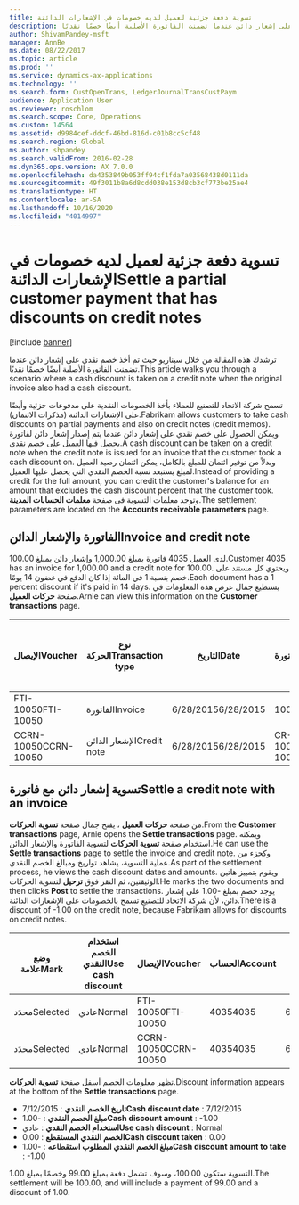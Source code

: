 ```yaml
---
title: تسوية دفعة جزئية لعميل لديه خصومات في الإشعارات الدائنة
description: ترشدك هذه المقالة من خلال سيناريو حيث تم أخذ خصم نقدي على إشعار دائن عندما تضمنت الفاتورة الأصلية أيضًا خصمًا نقديًا.
author: ShivamPandey-msft
manager: AnnBe
ms.date: 08/22/2017
ms.topic: article
ms.prod: ''
ms.service: dynamics-ax-applications
ms.technology: ''
ms.search.form: CustOpenTrans, LedgerJournalTransCustPaym
audience: Application User
ms.reviewer: roschlom
ms.search.scope: Core, Operations
ms.custom: 14564
ms.assetid: d9984cef-ddcf-46bd-816d-c01b8cc5cf48
ms.search.region: Global
ms.author: shpandey
ms.search.validFrom: 2016-02-28
ms.dyn365.ops.version: AX 7.0.0
ms.openlocfilehash: da4353849b053ff94cf1fda7a03568438d0111da
ms.sourcegitcommit: 49f3011b8a6d8cdd038e153d8cb3cf773be25ae4
ms.translationtype: HT
ms.contentlocale: ar-SA
ms.lasthandoff: 10/16/2020
ms.locfileid: "4014997"
---
```

# <a name="settle-a-partial-customer-payment-that-has-discounts-on-credit-notes"></a><span data-ttu-id="f5941-103">تسوية دفعة جزئية لعميل لديه خصومات في الإشعارات الدائنة</span><span class="sxs-lookup"><span data-stu-id="f5941-103">Settle a partial customer payment that has discounts on credit notes</span></span>

[!include [banner](../includes/banner.md)]

<span data-ttu-id="f5941-104">ترشدك هذه المقالة من خلال سيناريو حيث تم أخذ خصم نقدي على إشعار دائن عندما تضمنت الفاتورة الأصلية أيضًا خصمًا نقديًا.</span><span class="sxs-lookup"><span data-stu-id="f5941-104">This article walks you through a scenario where a cash discount is taken on a credit note when the original invoice also had a cash discount.</span></span> 

<span data-ttu-id="f5941-105">تسمح شركة الاتحاد للتصنيع للعملاء بأخذ الخصومات النقدية على مدفوعات جزئية وأيضًا على الإشعارات الدائنة (مذكرات الائتمان).</span><span class="sxs-lookup"><span data-stu-id="f5941-105">Fabrikam allows customers to take cash discounts on partial payments and also on credit notes (credit memos).</span></span> <span data-ttu-id="f5941-106">ويمكن الحصول على خصم نقدي على إشعار دائن عندما يتم إصدار إشعار دائن لفاتورة يحصل فيها العميل على خصم نقدي.</span><span class="sxs-lookup"><span data-stu-id="f5941-106">A cash discount can be taken on a credit note when the credit note is issued for an invoice that the customer took a cash discount on.</span></span> <span data-ttu-id="f5941-107">وبدلاً من توفير ائتمان للمبلغ بالكامل، يمكن ائتمان رصيد العميل لمبلغ يستبعد نسبة الخصم النقدي التي يحصل عليها العميل.</span><span class="sxs-lookup"><span data-stu-id="f5941-107">Instead of providing a credit for the full amount, you can credit the customer's balance for an amount that excludes the cash discount percent that the customer took.</span></span> <span data-ttu-id="f5941-108">وتوجد معلمات التسوية في صفحة **معلمات الحسابات المدينة**.</span><span class="sxs-lookup"><span data-stu-id="f5941-108">The settlement parameters are located on the **Accounts receivable parameters** page.</span></span>

## <a name="invoice-and-credit-note"></a><span data-ttu-id="f5941-109">الفاتورة والإشعار الدائن</span><span class="sxs-lookup"><span data-stu-id="f5941-109">Invoice and credit note</span></span>
<span data-ttu-id="f5941-110">لدى العميل 4035 فاتورة بمبلغ 1,000.00 وإشعار دائن بمبلغ 100.00.</span><span class="sxs-lookup"><span data-stu-id="f5941-110">Customer 4035 has an invoice for 1,000.00 and a credit note for 100.00.</span></span> <span data-ttu-id="f5941-111">ويحتوي كل مستند على خصم بنسبة 1 في المائة إذا كان الدفع في غضون 14 يومًا.</span><span class="sxs-lookup"><span data-stu-id="f5941-111">Each document has a 1 percent discount if it's paid in 14 days.</span></span> <span data-ttu-id="f5941-112">يستطيع جمال عرض هذه المعلومات في صفحة **حركات العميل**.</span><span class="sxs-lookup"><span data-stu-id="f5941-112">Arnie can view this information on the **Customer transactions** page.</span></span>

| <span data-ttu-id="f5941-113">الإيصال</span><span class="sxs-lookup"><span data-stu-id="f5941-113">Voucher</span></span>    | <span data-ttu-id="f5941-114">نوع الحركة</span><span class="sxs-lookup"><span data-stu-id="f5941-114">Transaction type</span></span> | <span data-ttu-id="f5941-115">التاريخ</span><span class="sxs-lookup"><span data-stu-id="f5941-115">Date</span></span>      | <span data-ttu-id="f5941-116">الفاتورة</span><span class="sxs-lookup"><span data-stu-id="f5941-116">Invoice</span></span>  | <span data-ttu-id="f5941-117">المبلغ في خصم بعملة الحركة</span><span class="sxs-lookup"><span data-stu-id="f5941-117">Amount in transaction currency debit</span></span> | <span data-ttu-id="f5941-118">المبلغ في الائتمان بعملة الحركة</span><span class="sxs-lookup"><span data-stu-id="f5941-118">Amount in transaction currency credit</span></span> | <span data-ttu-id="f5941-119">الرصيد</span><span class="sxs-lookup"><span data-stu-id="f5941-119">Balance</span></span>  | <span data-ttu-id="f5941-120">عملة</span><span class="sxs-lookup"><span data-stu-id="f5941-120">Currency</span></span> |
|------------|------------------|-----------|----------|--------------------------------------|---------------------------------------|----------|----------|
| <span data-ttu-id="f5941-121">FTI-10050</span><span class="sxs-lookup"><span data-stu-id="f5941-121">FTI-10050</span></span>  | <span data-ttu-id="f5941-122">الفاتورة</span><span class="sxs-lookup"><span data-stu-id="f5941-122">Invoice</span></span>          | <span data-ttu-id="f5941-123">6/28/2015</span><span class="sxs-lookup"><span data-stu-id="f5941-123">6/28/2015</span></span> | <span data-ttu-id="f5941-124">10050</span><span class="sxs-lookup"><span data-stu-id="f5941-124">10050</span></span>    | <span data-ttu-id="f5941-125">1,000.00</span><span class="sxs-lookup"><span data-stu-id="f5941-125">1,000.00</span></span>                             |                                       | <span data-ttu-id="f5941-126">1,000.00</span><span class="sxs-lookup"><span data-stu-id="f5941-126">1,000.00</span></span> | <span data-ttu-id="f5941-127">دولار أمريكي</span><span class="sxs-lookup"><span data-stu-id="f5941-127">USD</span></span>      |
| <span data-ttu-id="f5941-128">CCRN-10050</span><span class="sxs-lookup"><span data-stu-id="f5941-128">CCRN-10050</span></span> | <span data-ttu-id="f5941-129">الإشعار الدائن</span><span class="sxs-lookup"><span data-stu-id="f5941-129">Credit note</span></span>      | <span data-ttu-id="f5941-130">6/28/2015</span><span class="sxs-lookup"><span data-stu-id="f5941-130">6/28/2015</span></span> | <span data-ttu-id="f5941-131">CR-10050</span><span class="sxs-lookup"><span data-stu-id="f5941-131">CR-10050</span></span> |                                      | <span data-ttu-id="f5941-132">100.00</span><span class="sxs-lookup"><span data-stu-id="f5941-132">100.00</span></span>                                | <span data-ttu-id="f5941-133">100.00-</span><span class="sxs-lookup"><span data-stu-id="f5941-133">-100.00</span></span>  | <span data-ttu-id="f5941-134">دولار أمريكي</span><span class="sxs-lookup"><span data-stu-id="f5941-134">USD</span></span>      |

## <a name="settle-a-credit-note-with-an-invoice"></a><span data-ttu-id="f5941-135">تسوية إشعار دائن مع فاتورة</span><span class="sxs-lookup"><span data-stu-id="f5941-135">Settle a credit note with an invoice</span></span>
<span data-ttu-id="f5941-136">من صفحة **حركات العميل** ، يفتح جمال صفحة **تسوية الحركات**.</span><span class="sxs-lookup"><span data-stu-id="f5941-136">From the **Customer transactions** page, Arnie opens the **Settle transactions** page.</span></span> <span data-ttu-id="f5941-137">ويمكنه استخدام صفحة **تسوية الحركات** لتسوية الفاتورة والإشعار الدائن.</span><span class="sxs-lookup"><span data-stu-id="f5941-137">He can use the **Settle transactions** page to settle the invoice and credit note.</span></span> <span data-ttu-id="f5941-138">وكجزء من عملية التسوية، يشاهد تواريخ ومبالغ الخصم النقدي.</span><span class="sxs-lookup"><span data-stu-id="f5941-138">As part of the settlement process, he views the cash discount dates and amounts.</span></span> <span data-ttu-id="f5941-139">ويقوم بتمييز هاتين الوثيقتين، ثم النقر فوق **ترحيل** لتسوية الحركات.</span><span class="sxs-lookup"><span data-stu-id="f5941-139">He marks the two documents and then clicks **Post** to settle the transactions.</span></span> <span data-ttu-id="f5941-140">يوجد خصم بمبلغ -1.00 على إشعار دائن، لأن شركة الاتحاد للتصنيع تسمح بالخصومات على الإشعارات الدائنة.</span><span class="sxs-lookup"><span data-stu-id="f5941-140">There is a discount of -1.00 on the credit note, because Fabrikam allows for discounts on credit notes.</span></span>

| <span data-ttu-id="f5941-141">وضع علامة</span><span class="sxs-lookup"><span data-stu-id="f5941-141">Mark</span></span>     | <span data-ttu-id="f5941-142">استخدام الخصم النقدي</span><span class="sxs-lookup"><span data-stu-id="f5941-142">Use cash discount</span></span> | <span data-ttu-id="f5941-143">الإيصال</span><span class="sxs-lookup"><span data-stu-id="f5941-143">Voucher</span></span>    | <span data-ttu-id="f5941-144">الحساب</span><span class="sxs-lookup"><span data-stu-id="f5941-144">Account</span></span> | <span data-ttu-id="f5941-145">التاريخ</span><span class="sxs-lookup"><span data-stu-id="f5941-145">Date</span></span>      | <span data-ttu-id="f5941-146">تاريخ الاستحقاق</span><span class="sxs-lookup"><span data-stu-id="f5941-146">Due date</span></span>  | <span data-ttu-id="f5941-147">الفاتورة</span><span class="sxs-lookup"><span data-stu-id="f5941-147">Invoice</span></span>  | <span data-ttu-id="f5941-148">المبلغ بعملة الحركة</span><span class="sxs-lookup"><span data-stu-id="f5941-148">Amount in transaction currency</span></span> | <span data-ttu-id="f5941-149">عملة</span><span class="sxs-lookup"><span data-stu-id="f5941-149">Currency</span></span> | <span data-ttu-id="f5941-150">المبلغ المراد تسويته</span><span class="sxs-lookup"><span data-stu-id="f5941-150">Amount to settle</span></span> |
|----------|-------------------|------------|---------|-----------|-----------|----------|--------------------------------|----------|------------------|
| <span data-ttu-id="f5941-151">محدَد</span><span class="sxs-lookup"><span data-stu-id="f5941-151">Selected</span></span> | <span data-ttu-id="f5941-152">عادي</span><span class="sxs-lookup"><span data-stu-id="f5941-152">Normal</span></span>            | <span data-ttu-id="f5941-153">FTI-10050</span><span class="sxs-lookup"><span data-stu-id="f5941-153">FTI-10050</span></span>  | <span data-ttu-id="f5941-154">4035</span><span class="sxs-lookup"><span data-stu-id="f5941-154">4035</span></span>    | <span data-ttu-id="f5941-155">6/28/2015</span><span class="sxs-lookup"><span data-stu-id="f5941-155">6/28/2015</span></span> | <span data-ttu-id="f5941-156">7/28/2015</span><span class="sxs-lookup"><span data-stu-id="f5941-156">7/28/2015</span></span> | <span data-ttu-id="f5941-157">10050</span><span class="sxs-lookup"><span data-stu-id="f5941-157">10050</span></span>    | <span data-ttu-id="f5941-158">1,000.00</span><span class="sxs-lookup"><span data-stu-id="f5941-158">1,000.00</span></span>                       | <span data-ttu-id="f5941-159">دولار أمريكي</span><span class="sxs-lookup"><span data-stu-id="f5941-159">USD</span></span>      | <span data-ttu-id="f5941-160">990.00</span><span class="sxs-lookup"><span data-stu-id="f5941-160">990.00</span></span>           |
| <span data-ttu-id="f5941-161">محدَد</span><span class="sxs-lookup"><span data-stu-id="f5941-161">Selected</span></span> | <span data-ttu-id="f5941-162">عادي</span><span class="sxs-lookup"><span data-stu-id="f5941-162">Normal</span></span>            | <span data-ttu-id="f5941-163">CCRN-10050</span><span class="sxs-lookup"><span data-stu-id="f5941-163">CCRN-10050</span></span> | <span data-ttu-id="f5941-164">4035</span><span class="sxs-lookup"><span data-stu-id="f5941-164">4035</span></span>    | <span data-ttu-id="f5941-165">6/28/2015</span><span class="sxs-lookup"><span data-stu-id="f5941-165">6/28/2015</span></span> | <span data-ttu-id="f5941-166">7/28/2015</span><span class="sxs-lookup"><span data-stu-id="f5941-166">7/28/2015</span></span> | <span data-ttu-id="f5941-167">CR-10050</span><span class="sxs-lookup"><span data-stu-id="f5941-167">CR-10050</span></span> | <span data-ttu-id="f5941-168">100.00-</span><span class="sxs-lookup"><span data-stu-id="f5941-168">-100.00</span></span>                        | <span data-ttu-id="f5941-169">دولار أمريكي</span><span class="sxs-lookup"><span data-stu-id="f5941-169">USD</span></span>      | <span data-ttu-id="f5941-170">-99.00</span><span class="sxs-lookup"><span data-stu-id="f5941-170">-99.00</span></span>           |

<span data-ttu-id="f5941-171">تظهر معلومات الخصم أسفل صفحة **تسوية الحركات**.</span><span class="sxs-lookup"><span data-stu-id="f5941-171">Discount information appears at the bottom of the **Settle transactions** page.</span></span>

- <span data-ttu-id="f5941-172">**تاريخ الخصم النقدي** : 7/12/2015</span><span class="sxs-lookup"><span data-stu-id="f5941-172">**Cash discount date** : 7/12/2015</span></span> 
- <span data-ttu-id="f5941-173">**مبلغ الخصم النقدي** : -1.00</span><span class="sxs-lookup"><span data-stu-id="f5941-173">**Cash discount amount** : -1.00</span></span>     
- <span data-ttu-id="f5941-174">**استخدام الخصم النقدي** : عادي</span><span class="sxs-lookup"><span data-stu-id="f5941-174">**Use cash discount** : Normal</span></span>    
- <span data-ttu-id="f5941-175">**الخصم النقدي المستقطع** : 0.00</span><span class="sxs-lookup"><span data-stu-id="f5941-175">**Cash discount taken** : 0.00</span></span>      
- <span data-ttu-id="f5941-176">**مبلغ الخصم النقدي المطلوب استقطاعه** : -1.00</span><span class="sxs-lookup"><span data-stu-id="f5941-176">**Cash discount amount to take** : -1.00</span></span>     

<span data-ttu-id="f5941-177">التسوية ستكون 100.00، وسوف تشمل دفعة بمبلغ 99.00 وخصمًا بمبلغ 1.00.</span><span class="sxs-lookup"><span data-stu-id="f5941-177">The settlement will be 100.00, and will include a payment of 99.00 and a discount of 1.00.</span></span>



